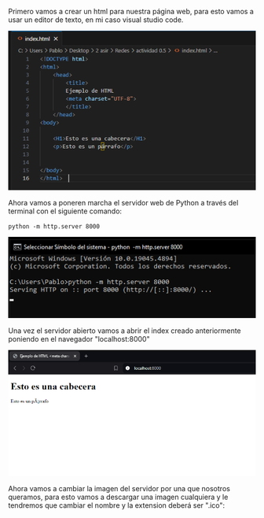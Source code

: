 Primero vamos a crear un html para nuestra página web, para esto vamos a usar un editor de texto, en mi caso visual studio code.

![Screenshot2](imagenes/Screenshot_2.png)

Ahora vamos a poneren marcha el servidor web de Python a través del terminal con el siguiente comando:

```
python -m http.server 8000
```
![Screenshot1](imagenes/Screenshot_1.png)

Una vez el servidor abierto vamos a abrir el index creado anteriormente poniendo en el navegador "localhost:8000"

![Screenshot3](imagenes/Screenshot_3.png)

Ahora vamos a cambiar la imagen del servidor por una que nosotros queramos, para esto vamos a descargar una imagen cualquiera y le tendremos que cambiar el nombre y la extension deberá ser ".ico":
